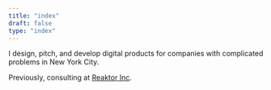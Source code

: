```yaml
---
title: "index"
draft: false
type: "index"
---
```


I design, pitch, and develop digital products for companies with complicated problems in New York City.

Previously, consulting at [Reaktor Inc](https://reaktor.com).
